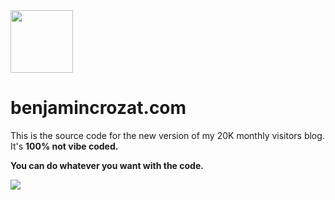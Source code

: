 <img src="https://github.com/user-attachments/assets/45c65ced-ba72-4de1-a047-7f2aa85f8e4a" width="100" />

# benjamincrozat.com

This is the source code for the new version of my 20K monthly visitors blog. It's **100% not vibe coded.**

**You can do whatever you want with the code.**

<img src="https://github.com/user-attachments/assets/a45b650d-38b7-47c5-885b-7aaf50bcb2f9" />
